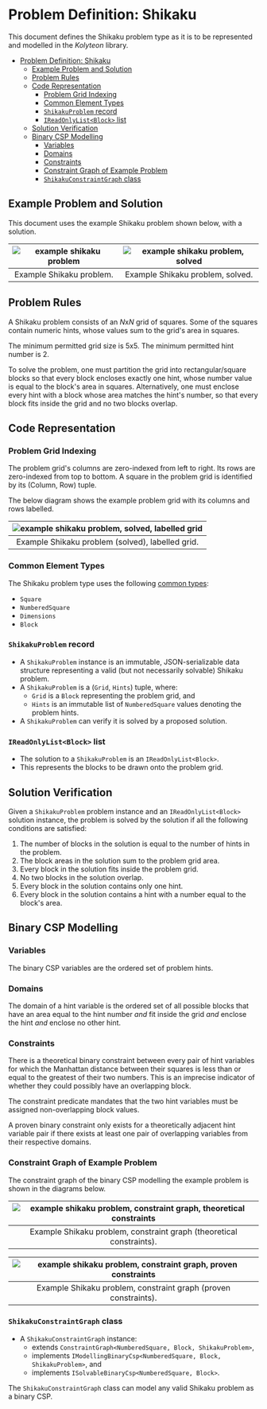 # Problem Definition: Shikaku

This document defines the Shikaku problem type as it is to be represented and modelled in the *Kolyteon* library.

- [Problem Definition: Shikaku](#problem-definition-shikaku)
  - [Example Problem and Solution](#example-problem-and-solution)
  - [Problem Rules](#problem-rules)
  - [Code Representation](#code-representation)
    - [Problem Grid Indexing](#problem-grid-indexing)
    - [Common Element Types](#common-element-types)
    - [`ShikakuProblem` record](#shikakuproblem-record)
    - [`IReadOnlyList<Block>` list](#ireadonlylistblock-list)
  - [Solution Verification](#solution-verification)
  - [Binary CSP Modelling](#binary-csp-modelling)
    - [Variables](#variables)
    - [Domains](#domains)
    - [Constraints](#constraints)
    - [Constraint Graph of Example Problem](#constraint-graph-of-example-problem)
    - [`ShikakuConstraintGraph` class](#shikakuconstraintgraph-class)

## Example Problem and Solution

This document uses the example Shikaku problem shown below, with a solution.

| ![example shikaku problem](media/example-problems-shikaku-problem.png) | ![example shikaku problem, solved](media/example-problems-shikaku-problem-solved.png) |
|:----------------------------------------------------------------------:|:-------------------------------------------------------------------------------------:|
|                        Example Shikaku problem.                        |                           Example Shikaku problem, solved.                            |

## Problem Rules

A Shikaku problem consists of an *N*x*N* grid of squares. Some of the squares contain numeric hints, whose values sum to the grid's area in squares.

The minimum permitted grid size is 5x5. The minimum permitted hint number is 2.

To solve the problem, one must partition the grid into rectangular/square blocks so that every block encloses exactly one hint, whose number value is equal to the block's area in squares. Alternatively, one must enclose every hint with a block whose area matches the hint's number, so that every block fits inside the grid and no two blocks overlap.

## Code Representation

### Problem Grid Indexing

The problem grid's columns are zero-indexed from left to right. Its rows are zero-indexed from top to bottom. A square in the problem grid is identified by its (Column, Row) tuple.

The below diagram shows the example problem grid with its columns and rows labelled.

| ![example shikaku problem, solved, labelled grid](media/example-problems-shikaku-problem-grid-labelled.png) |
|:-----------------------------------------------------------------------------------------------------------:|
|                              Example Shikaku problem (solved), labelled grid.                               |

### Common Element Types

The Shikaku problem type uses the following [common types](problem_definition_common_elements.md):

- `Square`
- `NumberedSquare`
- `Dimensions`
- `Block`

### `ShikakuProblem` record

- A `ShikakuProblem` instance is an immutable, JSON-serializable data structure representing a valid (but not necessarily solvable) Shikaku problem.
- A `ShikakuProblem` is a (`Grid`, `Hints`) tuple, where:
  - `Grid` is a `Block` representing the problem grid, and
  - `Hints` is an immutable list of `NumberedSquare` values denoting the problem hints.
- A `ShikakuProblem` can verify it is solved by a proposed solution.

### `IReadOnlyList<Block>` list

- The solution to a `ShikakuProblem` is an `IReadOnlyList<Block>`.
- This represents the blocks to be drawn onto the problem grid.

## Solution Verification

Given a `ShikakuProblem` problem instance and an `IReadOnlyList<Block>` solution instance, the problem is solved by the solution if all the following conditions are satisfied:

1. The number of blocks in the solution is equal to the number of hints in the problem.
2. The block areas in the solution sum to the problem grid area.
3. Every block in the solution fits inside the problem grid.
4. No two blocks in the solution overlap.
5. Every block in the solution contains only one hint.
6. Every block in the solution contains a hint with a number equal to the block's area.

## Binary CSP Modelling

### Variables

The binary CSP variables are the ordered set of problem hints.

### Domains

The domain of a hint variable is the ordered set of all possible blocks that have an area equal to the hint number *and* fit inside the grid *and* enclose the hint *and* enclose no other hint.

### Constraints

There is a theoretical binary constraint between every pair of hint variables for which the Manhattan distance between their squares is less than or equal to the greatest of their two numbers. This is an imprecise indicator of whether they could possibly have an overlapping block.

The constraint predicate mandates that the two hint variables must be assigned non-overlapping block values.

A proven binary constraint only exists for a theoretically adjacent hint variable pair if there exists at least one pair of overlapping variables from their respective domains.

### Constraint Graph of Example Problem

The constraint graph of the binary CSP modelling the example problem is shown in the diagrams below.

| ![example shikaku problem, constraint graph, theoretical constraints](media/example-problems-shikaku-constraint-graph-theoretical.png) |
|:--------------------------------------------------------------------------------------------------------------------------------------:|
|                                  Example Shikaku problem, constraint graph (theoretical constraints).                                  |

| ![example shikaku problem, constraint graph, proven constraints](media/example-problems-shikaku-constraint-graph-proven.png) |
|:----------------------------------------------------------------------------------------------------------------------------:|
|                               Example Shikaku problem, constraint graph (proven constraints).                                |

### `ShikakuConstraintGraph` class

- A `ShikakuConstraintGraph` instance:
  - extends `ConstraintGraph<NumberedSquare, Block, ShikakuProblem>`,
  - implements `IModellingBinaryCsp<NumberedSquare, Block, ShikakuProblem>`, and
  - implements `ISolvableBinaryCsp<NumberedSquare, Block>`.

The `ShikakuConstraintGraph` class can model any valid Shikaku problem as a binary CSP.
